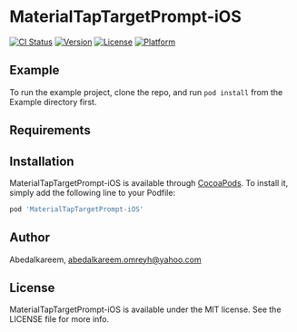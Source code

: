 # MaterialTapTargetPrompt-iOS

[![CI Status](https://img.shields.io/travis/Abedalkareem/MaterialTapTargetPrompt-iOS.svg?style=flat)](https://travis-ci.org/Abedalkareem/MaterialTapTargetPrompt-iOS)
[![Version](https://img.shields.io/cocoapods/v/MaterialTapTargetPrompt-iOS.svg?style=flat)](https://cocoapods.org/pods/MaterialTapTargetPrompt-iOS)
[![License](https://img.shields.io/cocoapods/l/MaterialTapTargetPrompt-iOS.svg?style=flat)](https://cocoapods.org/pods/MaterialTapTargetPrompt-iOS)
[![Platform](https://img.shields.io/cocoapods/p/MaterialTapTargetPrompt-iOS.svg?style=flat)](https://cocoapods.org/pods/MaterialTapTargetPrompt-iOS)

## Example

To run the example project, clone the repo, and run `pod install` from the Example directory first.

## Requirements

## Installation

MaterialTapTargetPrompt-iOS is available through [CocoaPods](https://cocoapods.org). To install
it, simply add the following line to your Podfile:

```ruby
pod 'MaterialTapTargetPrompt-iOS'
```

## Author

Abedalkareem, abedalkareem.omreyh@yahoo.com

## License

MaterialTapTargetPrompt-iOS is available under the MIT license. See the LICENSE file for more info.
